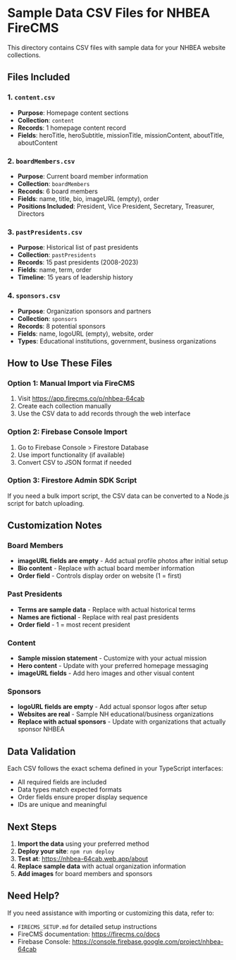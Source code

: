 # Sample Data CSV Files for NHBEA FireCMS

This directory contains CSV files with sample data for your NHBEA website collections.

## Files Included

### 1. `content.csv`
- **Purpose**: Homepage content sections
- **Collection**: `content`
- **Records**: 1 homepage content record
- **Fields**: heroTitle, heroSubtitle, missionTitle, missionContent, aboutTitle, aboutContent

### 2. `boardMembers.csv` 
- **Purpose**: Current board member information
- **Collection**: `boardMembers`
- **Records**: 6 board members
- **Fields**: name, title, bio, imageURL (empty), order
- **Positions Included**: President, Vice President, Secretary, Treasurer, Directors

### 3. `pastPresidents.csv`
- **Purpose**: Historical list of past presidents
- **Collection**: `pastPresidents` 
- **Records**: 15 past presidents (2008-2023)
- **Fields**: name, term, order
- **Timeline**: 15 years of leadership history

### 4. `sponsors.csv`
- **Purpose**: Organization sponsors and partners
- **Collection**: `sponsors`
- **Records**: 8 potential sponsors
- **Fields**: name, logoURL (empty), website, order
- **Types**: Educational institutions, government, business organizations

## How to Use These Files

### Option 1: Manual Import via FireCMS
1. Visit https://app.firecms.co/p/nhbea-64cab
2. Create each collection manually
3. Use the CSV data to add records through the web interface

### Option 2: Firebase Console Import
1. Go to Firebase Console > Firestore Database
2. Use import functionality (if available)
3. Convert CSV to JSON format if needed

### Option 3: Firestore Admin SDK Script
If you need a bulk import script, the CSV data can be converted to a Node.js script for batch uploading.

## Customization Notes

### Board Members
- **imageURL fields are empty** - Add actual profile photos after initial setup
- **Bio content** - Replace with actual board member information
- **Order field** - Controls display order on website (1 = first)

### Past Presidents  
- **Terms are sample data** - Replace with actual historical terms
- **Names are fictional** - Replace with real past presidents
- **Order field** - 1 = most recent president

### Content
- **Sample mission statement** - Customize with your actual mission
- **Hero content** - Update with your preferred homepage messaging
- **imageURL fields** - Add hero images and other visual content

### Sponsors
- **logoURL fields are empty** - Add actual sponsor logos after setup
- **Websites are real** - Sample NH educational/business organizations
- **Replace with actual sponsors** - Update with organizations that actually sponsor NHBEA

## Data Validation

Each CSV follows the exact schema defined in your TypeScript interfaces:
- All required fields are included
- Data types match expected formats
- Order fields ensure proper display sequence
- IDs are unique and meaningful

## Next Steps

1. **Import the data** using your preferred method
2. **Deploy your site**: `npm run deploy`
3. **Test at**: https://nhbea-64cab.web.app/about
4. **Replace sample data** with actual organization information
5. **Add images** for board members and sponsors

## Need Help?

If you need assistance with importing or customizing this data, refer to:
- `FIRECMS_SETUP.md` for detailed setup instructions
- FireCMS documentation: https://firecms.co/docs
- Firebase Console: https://console.firebase.google.com/project/nhbea-64cab